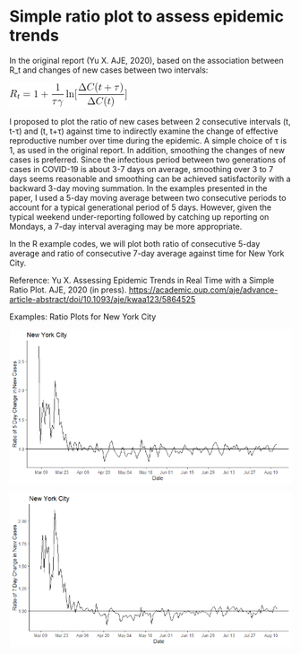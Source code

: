 # Simple ratio plot to assess epidemic trends

In the original report (Yu X. AJE, 2020), based on the association between R_t and changes of new cases between two intervals: 

!["R_t and Ratio equation"](R_t_ratio_equation.gif)

I proposed to plot the ratio of new cases between 2 consecutive intervals (t, t-τ) and (t, t+τ) against time to indirectly examine the change of effective reproductive number over time during the epidemic. A simple choice of τ is 1, as used in the original report. In addition, smoothing the changes of new cases is preferred. Since the infectious period between two generations of cases in COVID-19 is about 3-7 days on average, smoothing over 3 to 7 days seems reasonable and smoothing can be achieved satisfactorily with a backward 3-day moving summation.  In the examples presented in the paper, I used a 5-day moving average between two consecutive periods to account for a typical generational period of 5 days.  However, given the typical weekend under-reporting followed by catching up reporting on Mondays, a 7-day interval averaging may be more appropriate.  

In the R example codes, we will plot both ratio of consecutive 5-day average and ratio of consecutive 7-day average against time for New York City. 

Reference:
Yu X. Assessing Epidemic Trends in Real Time with a Simple Ratio Plot. AJE, 2020 (in press). https://academic.oup.com/aje/advance-article-abstract/doi/10.1093/aje/kwaa123/5864525


Examples: Ratio Plots for New York City

!["Five Day Ratio Plot"](epi_ratio_plot_5day_NY.png)


!["Seven Day Ratio Plot"](epi_ratio_plot_7day_NY.png)
